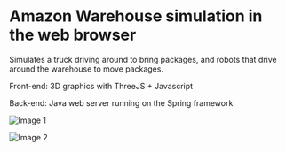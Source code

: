 # Amazon Warehouse simulation in the web browser
Simulates a truck driving around to bring packages, and robots that drive around the warehouse to move packages.

Front-end: 3D graphics with ThreeJS + Javascript

Back-end: Java web server running on the Spring framework

![Image 1](https://i.imgur.com/JUdiRbC.png)

![Image 2](https://i.imgur.com/SkyH6BE.png)
